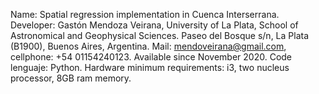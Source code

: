 Name: Spatial regression implementation in Cuenca Interserrana.
Developer: Gastón Mendoza Veirana, University of La Plata, School of Astronomical and Geophysical Sciences. Paseo del Bosque s/n, La Plata (B1900), Buenos Aires, Argentina. Mail: mendoveirana@gmail.com, cellphone: +54 01154240123. Available since November 2020. Code lenguaje: Python. Hardware minimum requirements: i3, two nucleus processor, 8GB ram memory.
